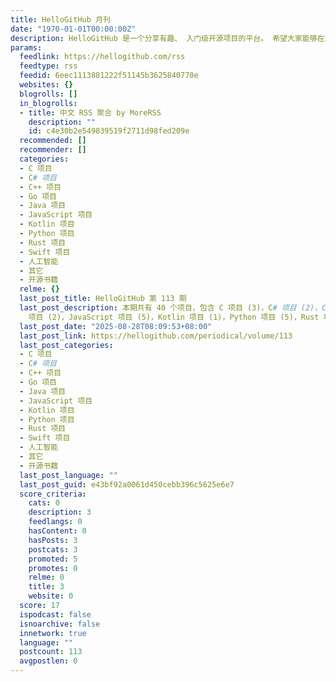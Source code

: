 ```yaml
---
title: HelloGitHub 月刊
date: "1970-01-01T00:00:00Z"
description: HelloGitHub 是一个分享有趣、 入门级开源项目的平台。 希望大家能够在这里找到编程的快乐、 轻松搞定问题的技术方案、 大呼过瘾的开源神器，
params:
  feedlink: https://hellogithub.com/rss
  feedtype: rss
  feedid: 6eec1113881222f51145b3625840770e
  websites: {}
  blogrolls: []
  in_blogrolls:
  - title: 中文 RSS 聚合 by MoreRSS
    description: ""
    id: c4e30b2e549839519f2711d98fed209e
  recommended: []
  recommender: []
  categories:
  - C 项目
  - C# 项目
  - C++ 项目
  - Go 项目
  - Java 项目
  - JavaScript 项目
  - Kotlin 项目
  - Python 项目
  - Rust 项目
  - Swift 项目
  - 人工智能
  - 其它
  - 开源书籍
  relme: {}
  last_post_title: HelloGitHub 第 113 期
  last_post_description: 本期共有 40 个项目，包含 C 项目 (3)，C# 项目 (2)，C++ 项目 (3)，Go 项目 (4)，Java
    项目 (2)，JavaScript 项目 (5)，Kotlin 项目 (1)，Python 项目 (5)，Rust 项目
  last_post_date: "2025-08-28T08:09:53+08:00"
  last_post_link: https://hellogithub.com/periodical/volume/113
  last_post_categories:
  - C 项目
  - C# 项目
  - C++ 项目
  - Go 项目
  - Java 项目
  - JavaScript 项目
  - Kotlin 项目
  - Python 项目
  - Rust 项目
  - Swift 项目
  - 人工智能
  - 其它
  - 开源书籍
  last_post_language: ""
  last_post_guid: e43bf92a0061d450cebb396c5625e6e7
  score_criteria:
    cats: 0
    description: 3
    feedlangs: 0
    hasContent: 0
    hasPosts: 3
    postcats: 3
    promoted: 5
    promotes: 0
    relme: 0
    title: 3
    website: 0
  score: 17
  ispodcast: false
  isnoarchive: false
  innetwork: true
  language: ""
  postcount: 113
  avgpostlen: 0
---
```

